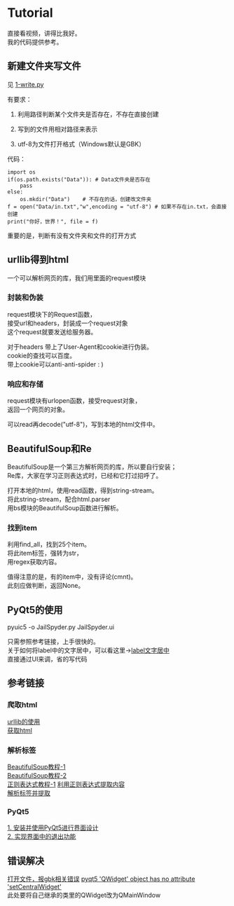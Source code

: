 # Tutorial

直接看视频，讲得比我好。  
我的代码提供参考。

## 新建文件夹写文件

见 [1-write.py](/1-write.py)

有要求：

1. 利用路径判断某个文件夹是否存在，不存在直接创建

2. 写到的文件用相对路径来表示

3. utf-8为文件打开格式（Windows默认是GBK）

代码：

    import os
    if(os.path.exists("Data")): # Data文件夹是否存在
        pass
    else:
        os.mkdir("Data")    # 不存在的话，创建改文件夹
    f = open("Data/in.txt","w",encoding = "utf-8") # 如果不存在in.txt，会直接创建
    print("你好，世界！", file = f)

重要的是，判断有没有文件夹和文件的打开方式

## urllib得到html

一个可以解析网页的库，我们用里面的request模块

### 封装和伪装

request模块下的Request函数，  
接受url和headers，封装成一个request对象  
这个request就要发送给服务器。

对于headers
带上了User-Agent和cookie进行伪装。  
cookie的查找可以百度。  
带上cookie可以anti-anti-spider : )

### 响应和存储

request模块有urlopen函数，接受request对象，  
返回一个网页的对象。

可以read再decode("utf-8")，写到本地的html文件中。

## BeautifulSoup和Re

BeautifulSoup是一个第三方解析网页的库，所以要自行安装；  
Re库，大家在学习正则表达式时，已经和它打过招呼了。

打开本地的html，使用read函数，得到string-stream。  
将此string-stream，配合html.parser  
用bs模块的BeautifulSoup函数进行解析。

### 找到item

利用find_all，找到25个item。  
将此item标签，强转为str，  
用regex获取内容。

值得注意的是，有的item中，没有评论(cmnt)。  
此刻应做判断，返回None。

## PyQt5的使用

pyuic5 -o JailSpyder.py JailSpyder.ui

只需参照参考链接，上手很快的。  
关于如何将label中的文字居中，可以看这里->[label文字居中](https://blog.csdn.net/qq_38161040/article/details/88852923)  
直接通过UI来调，省的写代码

## 参考链接

### 爬取html

[urllib的使用](https://www.bilibili.com/video/BV12E411A7ZQ?p=18)  
[获取html](https://www.bilibili.com/video/BV12E411A7ZQ?p=19)

### 解析标签

[BeautifulSoup教程-1](https://www.bilibili.com/video/BV12E411A7ZQ?p=20)  
[BeautifulSoup教程-2](https://www.bilibili.com/video/BV12E411A7ZQ?p=21)  
[正则表达式教程-1](https://www.bilibili.com/video/BV12E411A7ZQ?p=22)
[利用正则表达式提取内容](https://www.bilibili.com/video/BV12E411A7ZQ?p=23)  
[解析标签并提取](https://www.bilibili.com/video/BV12E411A7ZQ?p=24)  

### PyQt5

[1. 安装并使用PyQt5进行界面设计](https://blog.csdn.net/weixin_41929524/article/details/81456308)  
[2. 实现界面中的退出功能](https://blog.csdn.net/weixin_41929524/article/details/81460203)


## 错误解决

[打开文件，报gbk相关错误](https://www.jb51.net/article/64816.htm)
[pyqt5 'QWidget' object has no attribute 'setCentralWidget'](https://blog.csdn.net/wardenjohn/article/details/87628891)  
此处要将自己继承的类里的QWidget改为QMainWindow